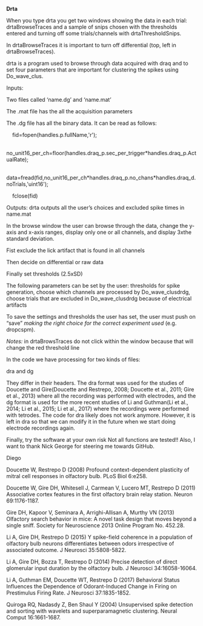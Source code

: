 **Drta**

When you type drta you get two windows showing the data in each trial:
drtaBrowseTraces and a sample of snips chosen with the thresholds
entered and turning off some trials/channels with drtaThresholdSnips.

In drtaBrowseTraces it is important to turn off differential (top, left
in drtaBrowseTraces).

drta is a program used to browse through data acquired with draq and to
set four parameters that are important for clustering the spikes using
Do\_wave\_clus.

Inputs:

Two files called ‘name.dg’ and ‘name.mat’

The .mat file has the all the acquisition parameters

The .dg file has all the binary data. It can be read as follows:

    fid=fopen(handles.p.fullName,'r');

   
no\_unit16\_per\_ch=floor(handles.draq\_p.sec\_per\_trigger\*handles.draq\_p.ActualRate);

   
data=fread(fid,no\_unit16\_per\_ch\*handles.draq\_p.no\_chans\*handles.draq\_d.noTrials,'uint16');

    fclose(fid)

Outputs: drta outputs all the user’s choices and excluded spike times in
name.mat

In the browse window the user can browse through the data, change the
y-axis and x-axis ranges, display only one or all channels, and display
3xthe standard deviation.

Fist exclude the lick artifact that is found in all channels

Then decide on differential or raw data

Finally set thresholds (2.5xSD)

The following parameters can be set by the user: thresholds for spike
generation, choose which channels are processed by Do\_wave\_clusdrdg,
choose trials that are excluded in Do\_wave\_clusdrdg because of
electrical artifacts

To save the settings and thresholds the user has set, the user must push
on “save” *making the right choice for the correct experiment used*
(e.g. dropcspm).

*Notes:* in drtaBrowsTraces do not click within the window because that
will change the red threshold line

In the code we have processing for two kinds of files:

dra and dg

They differ in their headers. The dra format was used for the studies of
Doucette and Gire(Doucette and Restrepo, 2008; Doucette et al., 2011;
Gire et al., 2013) where all the recording was performed with
electrodes, and the dg format is used for the more recent studies of Li
and Guthman(Li et al., 2014; Li et al., 2015; Li et al., 2017) where the
recordings were performed with tetrodes. The code for dra likely does
not work anymore. However, it is left in dra so that we can modify it in
the future when we start doing electrode recordings again.

Finally, try the software at your own risk Not all functions are
tested!! Also, I want to thank Nick George for steering me towards
GitHub.

Diego

Doucette W, Restrepo D (2008) Profound context-dependent plasticity of
mitral cell responses in olfactory bulb. PLoS Biol 6:e258.

Doucette W, Gire DH, Whitesell J, Carmean V, Lucero MT, Restrepo D
(2011) Associative cortex features in the first olfactory brain relay
station. Neuron 69:1176-1187.

Gire DH, Kapoor V, Seminara A, Arrighi-Allisan A, Murthy VN (2013)
Olfactory search behavior in mice: A novel task design that moves beyond
a single sniff. Society for Neuroscience 2013 Online Program No. 452.28.

Li A, Gire DH, Restrepo D (2015) Υ spike-field coherence in a population
of olfactory bulb neurons differentiates between odors irrespective of
associated outcome. J Neurosci 35:5808-5822.

Li A, Gire DH, Bozza T, Restrepo D (2014) Precise detection of direct
glomerular input duration by the olfactory bulb. J Neurosci
34:16058-16064.

Li A, Guthman EM, Doucette WT, Restrepo D (2017) Behavioral Status
Influences the Dependence of Odorant-Induced Change in Firing on
Prestimulus Firing Rate. J Neurosci 37:1835-1852.

Quiroga RQ, Nadasdy Z, Ben Shaul Y (2004) Unsupervised spike detection
and sorting with wavelets and superparamagnetic clustering. Neural
Comput 16:1661-1687.
